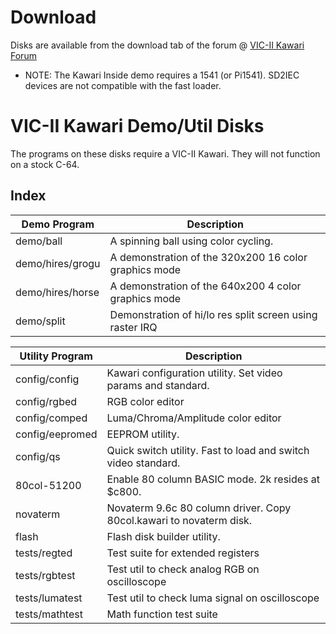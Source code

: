 # Download

Disks are available from the download tab of the forum @ [VIC-II Kawari Forum](https://accentual.com/forum)

* NOTE: The Kawari Inside demo requires a 1541 (or Pi1541). SD2IEC devices are not compatible with the fast loader.

# VIC-II Kawari Demo/Util Disks

The programs on these disks require a VIC-II Kawari. They will not function on a stock C-64.

## Index

Demo Program | Description
--------|------------
demo/ball | A spinning ball using color cycling.
demo/hires/grogu | A demonstration of the 320x200 16 color graphics mode 
demo/hires/horse | A demonstration of the 640x200 4 color graphics mode 
demo/split | Demonstration of hi/lo res split screen using raster IRQ 

Utility Program | Description
----------------|------------
config/config   | Kawari configuration utility. Set video params and standard.
config/rgbed    | RGB color editor
config/comped   | Luma/Chroma/Amplitude color editor
config/eepromed | EEPROM utility.
config/qs       | Quick switch utility. Fast to load and switch video standard.
80col-51200     | Enable 80 column BASIC mode. 2k resides at $c800.
novaterm        | Novaterm 9.6c 80 column driver. Copy 80col.kawari to novaterm disk.
flash           | Flash disk builder utility.
tests/regted    | Test suite for extended registers
tests/rgbtest   | Test util to check analog RGB on oscilloscope
tests/lumatest  | Test util to check luma signal on oscilloscope
tests/mathtest  | Math function test suite
